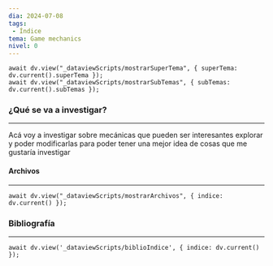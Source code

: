 ```yaml
---
dia: 2024-07-08
tags: 
 - Índice
tema: Game mechanics
nivel: 0
---
```

```dataviewjs
await dv.view("_dataviewScripts/mostrarSuperTema", { superTema: dv.current().superTema });
await dv.view("_dataviewScripts/mostrarSubTemas", { subTemas: dv.current().subTemas });
```
### ¿Qué se va a investigar?
---
Acá voy a investigar sobre mecánicas que pueden ser interesantes explorar y poder modificarlas para poder tener una mejor idea de cosas que me gustaría investigar


#### Archivos
---
```dataviewjs
await dv.view("_dataviewScripts/mostrarArchivos", { indice: dv.current() });
```


### Bibliografía
---
```dataviewjs
await dv.view('_dataviewScripts/biblioIndice', { indice: dv.current() });
```